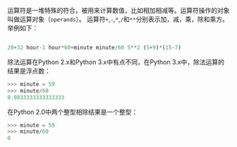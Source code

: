 运算符是一堆特殊的符合，被用来计算数值，比如相加相减等。运算符操作的对象叫做运算对象（`operands`）。
运算符`+`,`-`,`*`,`/`和`**`分别表示加，减，乘，除和乘方。举例如下：
```python

20+32 hour-1 hour*60+minute minute/60 5**2 (5+9)*(15-7)
```

除法运算在Python 2.x和Python 3.x中有点不同，在Python 3.x中，除法运算的结果是浮点数：
```python
>>> minute = 59
>>> minute/60
0.9833333333333333
```
在Python 2.0中两个整型相除结果是一个整型：
```python
>>> minute = 59
>>> minute/60
0
```
